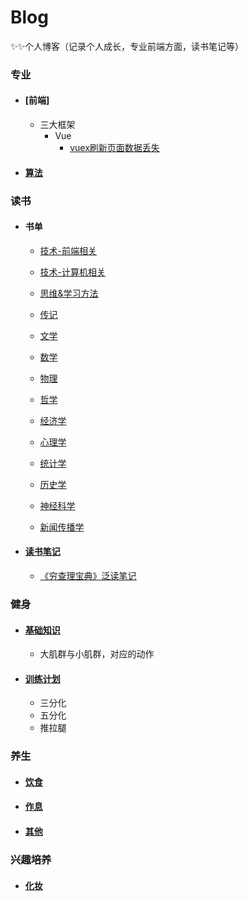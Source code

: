 # Blog
✨✨个人博客（记录个人成长，专业前端方面，读书笔记等）

### 专业
  * #### [前端]
     * 三大框架
         * Vue
           * [vuex刷新页面数据丢失]()
  * #### [算法](https://github.com/Vstar18/FE-knowledge-algorithm)
  
### 读书
  * #### 书单
     * [技术-前端相关](https://github.com/Vstar18/Learn-Books/issues/3)
     * [技术-计算机相关](https://github.com/Vstar18/Learn-Books/issues/4)

     * [思维&学习方法](https://github.com/Vstar18/Learn-Books/issues/12)
     * [传记](https://github.com/Vstar18/Learn-Books/issues/13)

     * [文学](https://github.com/Vstar18/Learn-Books/issues/15)
     * [数学](https://github.com/Vstar18/Learn-Books/issues/6)
     * [物理](https://github.com/Vstar18/Learn-Books/issues/10)
     * [哲学](https://github.com/Vstar18/Learn-Books/issues/)
     * [经济学](https://github.com/Vstar18/Learn-Books/issues/5)
     * [心理学](https://github.com/Vstar18/Learn-Books/issues/9)
     * [统计学](https://github.com/Vstar18/Learn-Books/issues/11)
     * [历史学](https://github.com/Vstar18/Learn-Books/issues/14)
     * [神经科学](https://github.com/Vstar18/Learn-Books/issues/7)
     * [新闻传播学](https://github.com/Vstar18/Learn-Books/issues/8)
    
  * #### [读书笔记](https://github.com/Vstar18/Learn-Books)
     * [《穷查理宝典》泛读笔记](https://github.com/Vstar18/Learn-Books/issues/1)

### 健身
  * #### [基础知识]()
    * 大肌群与小肌群，对应的动作
  * #### [训练计划]()
    * 三分化
    * 五分化
    * 推拉腿

### 养生
  * #### [饮食]()
  * #### [作息]()
  * #### [其他]()
  
### 兴趣培养
  * #### [化妆]()
